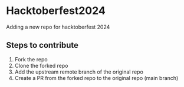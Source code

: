# Hacktoberfest2024

Adding a new repo for hacktoberfest 2024

## Steps to contribute

1. Fork the repo
2. Clone the forked repo
3. Add the upstream remote branch of the original repo
4. Create a PR from the forked repo to the original repo (main branch)

